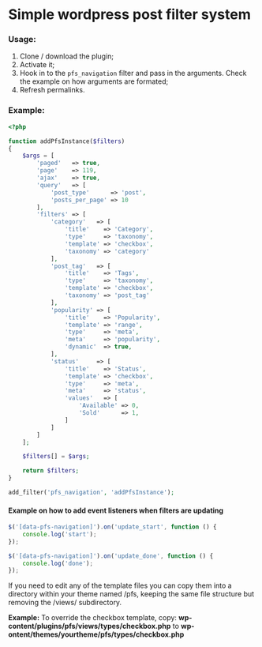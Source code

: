 # Simple wordpress post filter system

### Usage:
1. Clone / download the plugin;
1. Activate it;
1. Hook in to the `pfs_navigation` filter and pass in the arguments. Check the example on how arguments are formated;
1. Refresh permalinks.

### Example:
```php
<?php

function addPfsInstance($filters)
{
    $args = [
        'paged'   => true,
        'page'    => 119,
        'ajax'    => true,
        'query'   => [
            'post_type'      => 'post',
            'posts_per_page' => 10
        ],
        'filters' => [
            'category'   => [
                'title'    => 'Category',
                'type'     => 'taxonomy',
                'template' => 'checkbox',
                'taxonomy' => 'category'
            ],
            'post_tag'   => [
                'title'    => 'Tags',
                'type'     => 'taxonomy',
                'template' => 'checkbox',
                'taxonomy' => 'post_tag'
            ],
            'popularity' => [
                'title'    => 'Popularity',
                'template' => 'range',
                'type'     => 'meta',
                'meta'     => 'popularity',
                'dynamic'  => true,
            ],
            'status'     => [
                'title'    => 'Status',
                'template' => 'checkbox',
                'type'     => 'meta',
                'meta'     => 'status',
                'values'   => [
                    'Available' => 0,
                    'Sold'      => 1,
                ]
            ]
        ]
    ];

    $filters[] = $args;

    return $filters;
}

add_filter('pfs_navigation', 'addPfsInstance');
```

#### Example on how to add event listeners when filters are updating

```js
$('[data-pfs-navigation]').on('update_start', function () {
    console.log('start');
});

$('[data-pfs-navigation]').on('update_done', function () {
    console.log('done');
});
```

If you need to edit any of the template files you can copy them into a directory within your theme named /pfs, keeping the same file structure but removing the /views/ subdirectory.

**Example:** To override the checkbox template, copy: **wp-content/plugins/pfs/views/types/checkbox.php** to **wp-ontent/themes/yourtheme/pfs/types/checkbox.php**


